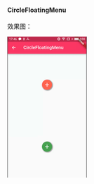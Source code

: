 #### CircleFloatingMenu

效果图：

![](https://github.com/yumi0629/CircleFloatingMenu/blob/master/lib/circle_floating_menu.gif?raw=true)